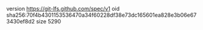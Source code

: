 version https://git-lfs.github.com/spec/v1
oid sha256:70f4b4301153536470a34f60228df38e73dc165601ea828e3b06e673430ef8d2
size 5290
